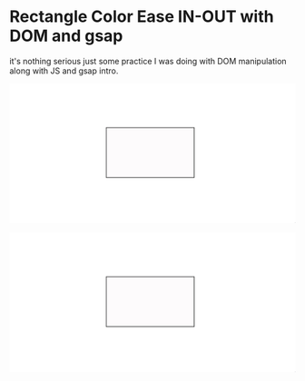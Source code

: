# Rectangle Color Ease IN-OUT with DOM and gsap

it's nothing serious just some practice I was doing with DOM manipulation along with JS and gsap intro.

![](https://github.com/knilesh9/SimpleColorTransitionOnHover/blob/main/media/demo.gif)

<img src="https://github.com/knilesh9/SimpleColorTransitionOnHover/blob/main/media/demo.gif" alt="Demo" width="auto" height="auto">
